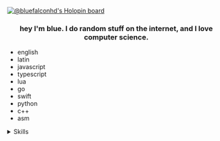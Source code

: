 [![@bluefalconhd's Holopin board](https://holopin.me/bluefalconhd)](https://holopin.io/@bluefalconhd)

<h3 align="center"> hey I'm blue. I do random stuff on the internet, and I love computer science. </h3>




- english
- latin
- javascript
- typescript
- lua
- go
- swift
- python
- c++
- asm

<details>
  <summary>Skills</summary>

  <details>
    <summary>Programming Languages</summary>
    <span>
      <kbd><br> javascript <br><br></kbd> 
      <kbd><br> typescript <br><br></kbd> 
      <kbd><br> lua <br><br></kbd> 
      <kbd><br> go <br><br></kbd> 
      <kbd><br> swift <br><br></kbd> 
      <kbd><br> python <br><br></kbd> 
      <kbd><br> c++ <br><br></kbd> 
      <kbd><br> asm <br><br></kbd> 
    </span>
  </details>

  <details>
    <summary>Tools</summary>
    <kbd><br> xcode <br><br></kbd> 
    <kbd><br> intellij ides <br><br></kbd> 
    <kbd><br> nvim <br><br></kbd> 
    <kbd><br> docker <br><br></kbd> 
    <kbd><br> nix <br><br></kbd> 
    <kbd><br> linux <br><br></kbd> 
    <kbd><br> macos <br><br></kbd> 
  </details>
</details>

<!--
<details>
  <summary>
    Tags
  </summary>

  <span>
    <kbd><br> BlueFalconHD <br><br></kbd> 
    <kbd><br> she/her <br><br></kbd> 
    <kbd><br> 🏳️‍⚧️ asexual <br><br></kbd>
  </span>
</details>
>
